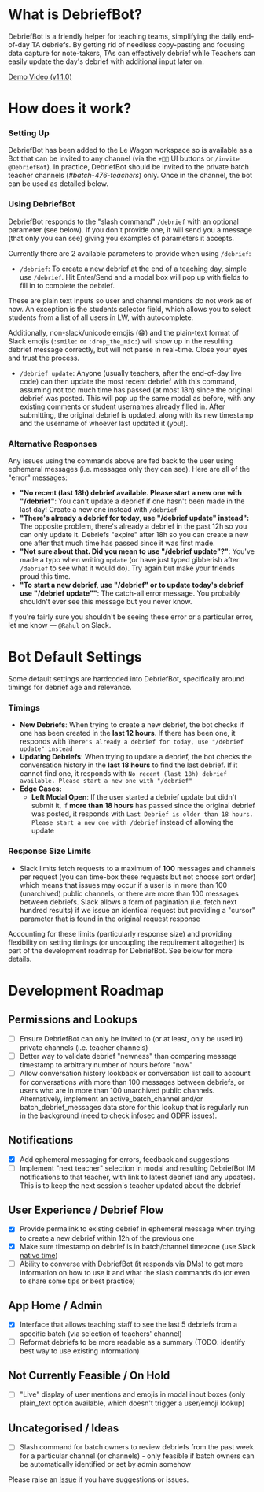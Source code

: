 # What is DebriefBot?

DebriefBot is a friendly helper for teaching teams, simplifying the daily end-of-day TA debriefs. By getting rid of needless copy-pasting and focusing data capture for note-takers, TAs can effectively debrief while Teachers can easily update the day's debrief with additional input later on.

[Demo Video (v1.1.0)](https://res.cloudinary.com/rahaluha/video/upload/v1603217525/v1.1.0_fussow.mp4)

# How does it work?

### Setting Up

DebriefBot has been added to the Le Wagon workspace so is available as a Bot that can be invited to any channel (via the `+👨‍💼` UI buttons or `/invite @DebriefBot`). In practice, DebriefBot should be invited to the private batch teacher channels (*#batch-476-teachers*) only. Once in the channel, the bot can be used as detailed below.

### Using DebriefBot

DebriefBot responds to the "slash command" `/debrief` with an optional parameter (see below). If you don't provide one, it will send you a message (that only you can see) giving you examples of parameters it accepts.

Currently there are 2 available parameters to provide when using `/debrief`:

- `/debrief`: To create a new debrief at the end of a teaching day, simple use `/debrief`.  Hit Enter/Send and a modal box will pop up with fields to fill in to complete the debrief.

These are plain text inputs so user and channel mentions do not work as of now. An exception is the students selector field, which allows you to select students from a list of all users in LW, with autocomplete.

Additionally, non-slack/unicode emojis (😁) and the plain-text format of Slack emojis (`:smile:` or `:drop_the_mic:`) will show up in the resulting debrief message correctly, but will not parse in real-time. Close your eyes and trust the process.

- `/debrief update`: Anyone (usually teachers, after the end-of-day live code) can then update the most recent debrief with this command, assuming not too much time has passed (at most 18h) since the original debrief was posted. This will pop up the same modal as before, with any existing comments or student usernames already filled in. After submitting, the original debrief is updated, along with its new timestamp and the username of whoever last updated it (you!).

### Alternative Responses

Any issues using the commands above are fed back to the user using ephemeral messages (i.e. messages only they can see). Here are all of the "error" messages:

- **"No recent (last 18h) debrief available. Please start a new one with "/debrief"**: You can't update a debrief if one hasn't been made in the last day! Create a new one instead with `/debrief`
- **"There's already a debrief for today, use "/debrief update" instead":** The opposite problem, there's already a debrief in the past 12h so you can only update it. Debriefs "expire" after 18h so you can create a new one after that much time has passed since it was first made.
- **"Not sure about that. Did you mean to use "/debrief update"?"**: You've made a typo when writing `update` (or have just typed gibberish after `/debrief` to see what it would do). Try again but make your friends proud this time.
- **"To start a new debrief, use "/debrief" or to update today's debrief use "/debrief update""**: The catch-all error message. You probably shouldn't ever see this message but you never know.

If you're fairly sure you shouldn't be seeing these error or a particular error, let me know — `@Rahul` on Slack.

# Bot Default Settings

Some default settings are hardcoded into DebriefBot, specifically around timings for debrief age and relevance. 

### Timings

- **New Debriefs**: When trying to create a new debrief, the bot checks if one has been created in the **last 12 hours**. If there has been one, it responds with `There's already a debrief for today, use "/debrief update" instead`
- **Updating Debriefs**: When trying to update a debrief, the bot checks the conversation history in the **last 18 hours** to find the last debrief. If it cannot find one, it responds with `No recent (last 18h) debrief available. Please start a new one with "/debrief"`
- **Edge Cases:**
    - **Left Modal Open**: If the user started a debrief update but didn't submit it, if **more than 18 hours** has passed since the original debrief was posted, it responds with `Last Debrief is older than 18 hours. Please start a new one with /debrief` instead of allowing the update

### Response Size Limits

- Slack limits fetch requests to a maximum of **100** messages and channels per request (you can time-box these requests but not choose sort order) which means that issues may occur if a user is in more than 100 (unarchived) public channels, or there are more than 100 messages between debriefs. Slack allows a form of pagination (i.e. fetch next hundred results) if we issue an identical request but providing a "cursor" parameter that is found in the original request response

Accounting for these limits (particularly response size) and providing flexibility on setting timings (or uncoupling the requirement altogether) is part of the development roadmap for DebriefBot. See below for more details.

# Development Roadmap

## Permissions and Lookups

- [ ]  Ensure DebriefBot can only be invited to (or at least, only be used in) private channels (i.e. teacher channels)
- [ ]  Better way to validate debrief "newness" than comparing message timestamp to arbitrary number of hours before "now"
- [ ]  Allow conversation history lookback or conversation list call to account for conversations with more than 100 messages between debriefs, or users who are in more than 100 unarchived public channels. Alternatively, implement an active_batch_channel and/or batch_debrief_messages data store for this lookup that is regularly run in the background (need to check infosec and GDPR issues).

## Notifications

- [x]  Add ephemeral messaging for errors, feedback and suggestions
- [ ]  Implement "next teacher" selection in modal and resulting DebriefBot IM  notifications to that teacher, with link to latest debrief (and any updates). This is to keep the next session's teacher updated about the debrief

## User Experience / Debrief Flow

- [x]  Provide permalink to existing debrief in ephemeral message when trying to create a new debrief within 12h of the previous one
- [x]  Make sure timestamp on debrief is in batch/channel timezone (use Slack [native time](https://api.slack.com/reference/surfaces/formatting#date-formatting))
- [ ]  Ability to converse with DebriefBot (it responds via DMs) to get more information on how to use it and what the slash commands do (or even to share some tips or best practice)

## App Home / Admin

- [x]  Interface that allows teaching staff to see the last 5 debriefs from a specific batch (via selection of teachers' channel)
- [ ]  Reformat debriefs to be more readable as a summary (TODO: identify best way to use existing information)

## Not Currently Feasible / On Hold

- [ ]  "Live" display of user mentions and emojis in modal input boxes (only plain_text option available, which doesn't trigger a user/emoji lookup)

## Uncategorised / Ideas

- [ ]  Slash command for batch owners to review debriefs from the past week for a particular channel (or channels) - only feasible if batch owners can be automatically identified or set by admin somehow

Please raise an [Issue](https://github.com/rahulkeerthi/DebriefBot/issues) if you have suggestions or issues.
